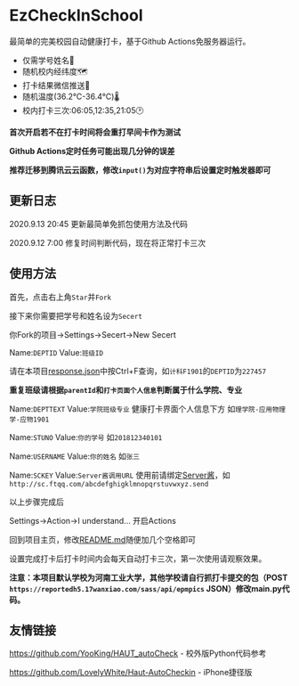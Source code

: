 # EzCheckInSchool
最简单的完美校园自动健康打卡，基于Github Actions免服务器运行。

- 仅需学号姓名🎫
- 随机校内经纬度🗺️
- 打卡结果微信推送💬
- 随机温度(36.2℃-36.4℃)🌡
- 校内打卡三次:06:05,12:35,21:05🕑

**首次开启若不在打卡时间将会重打早间卡作为测试**

**Github Actions定时任务可能出现几分钟的误差**

**推荐迁移到腾讯云云函数，修改`input()`为对应字符串后设置定时触发器即可**

## 更新日志
2020.9.13 20:45 更新最简单免抓包使用方法及代码

2020.9.12 7:00 修复时间判断代码，现在将正常打卡三次

## 使用方法
首先，点击右上角`Star`并`Fork`

接下来你需要把学号和姓名设为`Secert` 

你Fork的项目->Settings->Secert->New Secert

Name:`DEPTID` Value:`班级ID ` 

请在本项目[response.json](https://github.com/chillsoul/EzCheckInSchool/blob/master/response.json)中按Ctrl+F查询，如`计科F1901`的`DEPTID`为`227457`

**重复班级请根据`parentId`和`打卡页面个人信息`判断属于什么学院、专业**

Name:`DEPTTEXT` Value:`学院班级专业` 健康打卡界面个人信息下方 如`理学院-应用物理学-应物1901`

Name:`STUNO` Value:`你的学号` 如`201812340101`

Name:`USERNAME` Value:`你的姓名` 如`张三`

Name:`SCKEY` Value:`Server酱调用URL` 使用前请绑定[Server酱](http://sc.ftqq.com/)，如` http://sc.ftqq.com/abcdefghigklmnopqrstuvwxyz.send`

以上步骤完成后

Settings->Action->I understand... 开启Actions

回到项目主页，修改[README.md](/README.md)随便加几个空格即可

设置完成打卡后打卡时间内会每天自动打卡三次，第一次使用请观察效果。

**注意：本项目默认学校为河南工业大学，其他学校请自行抓打卡提交的包（POST `https://reportedh5.17wanxiao.com/sass/api/epmpics` JSON）修改main.py代码。**

## 友情链接

https://github.com/YooKing/HAUT_autoCheck - 校外版Python代码参考

https://github.com/LovelyWhite/Haut-AutoCheckin - iPhone捷径版

